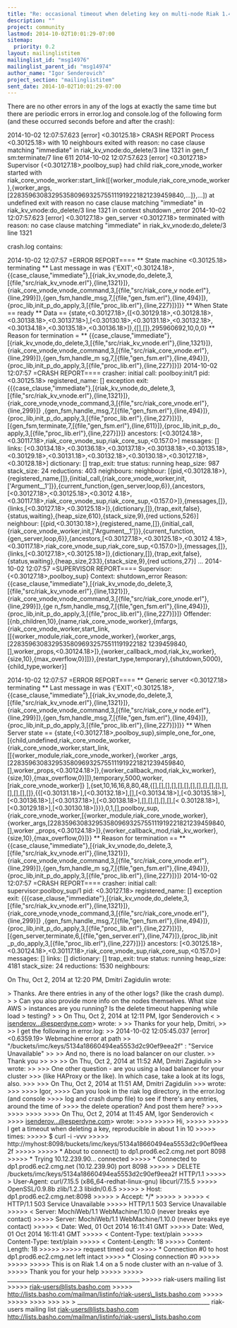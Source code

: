 ```yaml
---
title: "Re: occasional timeout when deleting key on multi-node Riak 1.4"
description: ""
project: community
lastmod: 2014-10-02T10:01:29-07:00
sitemap:
  priority: 0.2
layout: mailinglistitem
mailinglist_id: "msg14976"
mailinglist_parent_id: "msg14974"
author_name: "Igor Senderovich"
project_section: "mailinglistitem"
sent_date: 2014-10-02T10:01:29-07:00
---
```



There are no other errors in any of the logs at exactly the same time but
there are periodic errors in error.log and console.log of the following
form (and these occurred seconds before and after the crash):

2014-10-02 12:07:57.623 [error] &lt;0.30125.18&gt; CRASH REPORT Process
&lt;0.30125.18&gt; with 10 neighbours exited with reason: no case clause matching
"immediate" in riak\_kv\_vnode:do\_delete/3 line 1321 in gen\_f
sm:terminate/7 line 611
2014-10-02 12:07:57.623 [error] &lt;0.30127.18&gt; Supervisor
{&lt;0.30127.18&gt;,poolboy\_sup} had child riak\_core\_vnode\_worker started with
riak\_core\_vnode\_worker:start\_link([{worker\_module,riak\_core\_vnode\_worker
},{worker\_args,[228359630832953580969325755111919221821239459840,...]},...])
at undefined exit with reason no case clause matching "immediate" in
riak\_kv\_vnode:do\_delete/3 line 1321 in context shutdown
\_error
2014-10-02 12:07:57.623 [error] &lt;0.30127.18&gt; gen\_server &lt;0.30127.18&gt;
terminated with reason: no case clause matching "immediate" in
riak\_kv\_vnode:do\_delete/3 line 1321



crash.log contains:

2014-10-02 12:07:57 =ERROR REPORT====
\*\* State machine &lt;0.30125.18&gt; terminating
\*\* Last message in was
{'EXIT',&lt;0.30124.18&gt;,{{case\_clause,"immediate"},[{riak\_kv\_vnode,do\_delete,3,[{file,"src/riak\_kv\_vnode.erl"},{line,1321}]},{riak\_core\_vnode,vnode\_command,3,[{file,"src/riak\_core\_v
node.erl"},{line,299}]},{gen\_fsm,handle\_msg,7,[{file,"gen\_fsm.erl"},{line,494}]},{proc\_lib,init\_p\_do\_apply,3,[{file,"proc\_lib.erl"},{line,227}]}]}}
\*\* When State == ready
\*\* Data ==
{state,&lt;0.30127.18&gt;,{[&lt;0.30129.18&gt;,&lt;0.30128.18&gt;,&lt;0.30138.18&gt;,&lt;0.30137.18&gt;],[&lt;0.30130.18&gt;,&lt;0.30131.18&gt;,&lt;0.30132.18&gt;,&lt;0.30134.18&gt;,&lt;0.30135.18&gt;,&lt;0.30136.18&gt;]},{[],[]},295960692,10,0,0}
\*\* Reason for termination =
\*\*
{{case\_clause,"immediate"},[{riak\_kv\_vnode,do\_delete,3,[{file,"src/riak\_kv\_vnode.erl"},{line,1321}]},{riak\_core\_vnode,vnode\_command,3,[{file,"src/riak\_core\_vnode.erl"},{line,299}]},{gen\_fsm,handle\_m
sg,7,[{file,"gen\_fsm.erl"},{line,494}]},{proc\_lib,init\_p\_do\_apply,3,[{file,"proc\_lib.erl"},{line,227}]}]}
2014-10-02 12:07:57 =CRASH REPORT====
 crasher:
 initial call: poolboy:init/1
 pid: &lt;0.30125.18&gt;
 registered\_name: []
 exception exit:
{{{case\_clause,"immediate"},[{riak\_kv\_vnode,do\_delete,3,[{file,"src/riak\_kv\_vnode.erl"},{line,1321}]},{riak\_core\_vnode,vnode\_command,3,[{file,"src/riak\_core\_vnode.erl"},{line,299}]}
,{gen\_fsm,handle\_msg,7,[{file,"gen\_fsm.erl"},{line,494}]},{proc\_lib,init\_p\_do\_apply,3,[{file,"proc\_lib.erl"},{line,227}]}]},[{gen\_fsm,terminate,7,[{file,"gen\_fsm.erl"},{line,611}]},{proc\_lib,init\_p\_do\_
apply,3,[{file,"proc\_lib.erl"},{line,227}]}]}
 ancestors:
[&lt;0.30124.18&gt;,&lt;0.30117.18&gt;,riak\_core\_vnode\_sup,riak\_core\_sup,&lt;0.157.0&gt;]
 messages: []
 links:
[&lt;0.30134.18&gt;,&lt;0.30136.18&gt;,&lt;0.30137.18&gt;,&lt;0.30138.18&gt;,&lt;0.30135.18&gt;,&lt;0.30129.18&gt;,&lt;0.30131.18&gt;,&lt;0.30132.18&gt;,&lt;0.30130.18&gt;,&lt;0.30127.18&gt;,&lt;0.30128.18&gt;]
 dictionary: []
 trap\_exit: true
 status: running
 heap\_size: 987
 stack\_size: 24
 reductions: 403
 neighbours:
 neighbour:
[{pid,&lt;0.30128.18&gt;},{registered\_name,[]},{initial\_call,{riak\_core\_vnode\_worker,init,['Argument\_\_1']}},{current\_function,{gen\_server,loop,6}},{ancestors,[&lt;0.30127.18&gt;,&lt;0.30125.18&gt;,&lt;0.3012
4.18&gt;,&lt;0.30117.18&gt;,riak\_core\_vnode\_sup,riak\_core\_sup,&lt;0.157.0&gt;]},{messages,[]},{links,[&lt;0.30127.18&gt;,&lt;0.30125.18&gt;]},{dictionary,[]},{trap\_exit,false},{status,waiting},{heap\_size,610},{stack\_size,9},{red
uctions,526}]
 neighbour:
[{pid,&lt;0.30130.18&gt;},{registered\_name,[]},{initial\_call,{riak\_core\_vnode\_worker,init,['Argument\_\_1']}},{current\_function,{gen\_server,loop,6}},{ancestors,[&lt;0.30127.18&gt;,&lt;0.30125.18&gt;,&lt;0.3012
4.18&gt;,&lt;0.30117.18&gt;,riak\_core\_vnode\_sup,riak\_core\_sup,&lt;0.157.0&gt;]},{messages,[]},{links,[&lt;0.30127.18&gt;,&lt;0.30125.18&gt;]},{dictionary,[]},{trap\_exit,false},{status,waiting},{heap\_size,233},{stack\_size,9},{red
uctions,27}]
...
2014-10-02 12:07:57 =SUPERVISOR REPORT====
 Supervisor: {&lt;0.30127.18&gt;,poolboy\_sup}
 Context: shutdown\_error
 Reason:
{{case\_clause,"immediate"},[{riak\_kv\_vnode,do\_delete,3,[{file,"src/riak\_kv\_vnode.erl"},{line,1321}]},{riak\_core\_vnode,vnode\_command,3,[{file,"src/riak\_core\_vnode.erl"},{line,299}]},{ge
n\_fsm,handle\_msg,7,[{file,"gen\_fsm.erl"},{line,494}]},{proc\_lib,init\_p\_do\_apply,3,[{file,"proc\_lib.erl"},{line,227}]}]}
 Offender:
[{nb\_children,10},{name,riak\_core\_vnode\_worker},{mfargs,{riak\_core\_vnode\_worker,start\_link,[[{worker\_module,riak\_core\_vnode\_worker},{worker\_args,[22835963083295358096932575511191922182
1239459840,[],worker\_props,&lt;0.30124.18&gt;]},{worker\_callback\_mod,riak\_kv\_worker},{size,10},{max\_overflow,0}]]}},{restart\_type,temporary},{shutdown,5000},{child\_type,worker}]

2014-10-02 12:07:57 =ERROR REPORT====
\*\* Generic server &lt;0.30127.18&gt; terminating
\*\* Last message in was
{'EXIT',&lt;0.30125.18&gt;,{{case\_clause,"immediate"},[{riak\_kv\_vnode,do\_delete,3,[{file,"src/riak\_kv\_vnode.erl"},{line,1321}]},{riak\_core\_vnode,vnode\_command,3,[{file,"src/riak\_core\_v
node.erl"},{line,299}]},{gen\_fsm,handle\_msg,7,[{file,"gen\_fsm.erl"},{line,494}]},{proc\_lib,init\_p\_do\_apply,3,[{file,"proc\_lib.erl"},{line,227}]}]}}
\*\* When Server state ==
{state,{&lt;0.30127.18&gt;,poolboy\_sup},simple\_one\_for\_one,[{child,undefined,riak\_core\_vnode\_worker,{riak\_core\_vnode\_worker,start\_link,[[{worker\_module,riak\_core\_vnode\_worker},{worker
\_args,[228359630832953580969325755111919221821239459840,[],worker\_props,&lt;0.30124.18&gt;]},{worker\_callback\_mod,riak\_kv\_worker},{size,10},{max\_overflow,0}]]},temporary,5000,worker,[riak\_core\_vnode\_worker]}
],{set,10,16,16,8,80,48,{[],[],[],[],[],[],[],[],[],[],[],[],[],[],[],[]},{{[&lt;0.30131.18&gt;],[&lt;0.30132.18&gt;],[],[&lt;0.30134.18&gt;],[&lt;0.30135.18&gt;],[&lt;0.30136.18&gt;],[&lt;0.30137.18&gt;],[&lt;0.30138.18&gt;],[],[],[],[],[],[&lt;
0.30128.18&gt;],[&lt;0.30129.18&gt;],[&lt;0.30130.18&gt;]}}},0,1,[],poolboy\_sup,{riak\_core\_vnode\_worker,[{worker\_module,riak\_core\_vnode\_worker},{worker\_args,[228359630832953580969325755111919221821239459840,[],worker
\_props,&lt;0.30124.18&gt;]},{worker\_callback\_mod,riak\_kv\_worker},{size,10},{max\_overflow,0}]}}
\*\* Reason for termination ==
\*\*
{{case\_clause,"immediate"},[{riak\_kv\_vnode,do\_delete,3,[{file,"src/riak\_kv\_vnode.erl"},{line,1321}]},{riak\_core\_vnode,vnode\_command,3,[{file,"src/riak\_core\_vnode.erl"},{line,299}]},{gen\_fsm,handle\_m
sg,7,[{file,"gen\_fsm.erl"},{line,494}]},{proc\_lib,init\_p\_do\_apply,3,[{file,"proc\_lib.erl"},{line,227}]}]}
2014-10-02 12:07:57 =CRASH REPORT====
 crasher:
 initial call: supervisor:poolboy\_sup/1
 pid: &lt;0.30127.18&gt;
 registered\_name: []
 exception exit:
{{{case\_clause,"immediate"},[{riak\_kv\_vnode,do\_delete,3,[{file,"src/riak\_kv\_vnode.erl"},{line,1321}]},{riak\_core\_vnode,vnode\_command,3,[{file,"src/riak\_core\_vnode.erl"},{line,299}]}
,{gen\_fsm,handle\_msg,7,[{file,"gen\_fsm.erl"},{line,494}]},{proc\_lib,init\_p\_do\_apply,3,[{file,"proc\_lib.erl"},{line,227}]}]},[{gen\_server,terminate,6,[{file,"gen\_server.erl"},{line,747}]},{proc\_lib,init
\_p\_do\_apply,3,[{file,"proc\_lib.erl"},{line,227}]}]}
 ancestors:
[&lt;0.30125.18&gt;,&lt;0.30124.18&gt;,&lt;0.30117.18&gt;,riak\_core\_vnode\_sup,riak\_core\_sup,&lt;0.157.0&gt;]
 messages: []
 links: []
 dictionary: []
 trap\_exit: true
 status: running
 heap\_size: 4181
 stack\_size: 24
 reductions: 1530
 neighbours:


On Thu, Oct 2, 2014 at 12:20 PM, Dmitri Zagidulin 
wrote:

&gt; Thanks. Are there entries in any of the other logs? (like the crash dump).
&gt;
&gt; Can you also provide more info on the nodes themselves. What size AWS
&gt; instances are you running? Is the delete timeout happening while load
&gt; testing?
&gt;
&gt; On Thu, Oct 2, 2014 at 12:11 PM, Igor Senderovich &lt;
&gt; isenderov...@esperdyne.com&gt; wrote:
&gt;
&gt;&gt; Thanks for your help, Dmitri,
&gt;&gt;
&gt;&gt; I get the following in error.log:
&gt;&gt; 2014-10-02 12:05:45.037 [error] &lt;0.6359.19&gt; Webmachine error at path
&gt;&gt; "/buckets/imc/keys/5134a18660494ea5553d2c90ef9eea2f" : "Service Unavailable"
&gt;&gt;
&gt;&gt; And no, there is no load balancer on our cluster.
&gt;&gt; Thank you
&gt;&gt;
&gt;&gt;
&gt;&gt; On Thu, Oct 2, 2014 at 11:52 AM, Dmitri Zagidulin 
&gt;&gt; wrote:
&gt;&gt;
&gt;&gt;&gt; One other question - are you using a load balancer for your cluster
&gt;&gt;&gt; (like HAProxy or the like). In which case, take a look at its logs, also.
&gt;&gt;&gt;
&gt;&gt;&gt; On Thu, Oct 2, 2014 at 11:51 AM, Dmitri Zagidulin 
&gt;&gt;&gt; wrote:
&gt;&gt;&gt;
&gt;&gt;&gt;&gt; Igor,
&gt;&gt;&gt;&gt; Can you look in the riak log directory, in the error.log (and console
&gt;&gt;&gt;&gt; log and crash dump file) to see if there's any entries, around the time of
&gt;&gt;&gt;&gt; the delete operation? And post them here?
&gt;&gt;&gt;&gt;
&gt;&gt;&gt;&gt;
&gt;&gt;&gt;&gt;
&gt;&gt;&gt;&gt; On Thu, Oct 2, 2014 at 11:45 AM, Igor Senderovich &lt;
&gt;&gt;&gt;&gt; isenderov...@esperdyne.com&gt; wrote:
&gt;&gt;&gt;&gt;
&gt;&gt;&gt;&gt;&gt; Hi,
&gt;&gt;&gt;&gt;&gt;
&gt;&gt;&gt;&gt;&gt; I get a timeout when deleting a key, reproducible in about 1 in 10
&gt;&gt;&gt;&gt;&gt; times:
&gt;&gt;&gt;&gt;&gt; $ curl -i -vvv
&gt;&gt;&gt;&gt;&gt; http://myhost:8098/buckets/imc/keys/5134a18660494ea5553d2c90ef9eea2f
&gt;&gt;&gt;&gt;&gt;
&gt;&gt;&gt;&gt;&gt; \* About to connect() to dp1.prod6.ec2.cmg.net port 8098
&gt;&gt;&gt;&gt;&gt; \* Trying 10.12.239.90... connected
&gt;&gt;&gt;&gt;&gt; \* Connected to dp1.prod6.ec2.cmg.net (10.12.239.90) port 8098
&gt;&gt;&gt;&gt;&gt; &gt; DELETE /buckets/imc/keys/5134a18660494ea5553d2c90ef9eea2f HTTP/1.1
&gt;&gt;&gt;&gt;&gt; &gt; User-Agent: curl/7.15.5 (x86\_64-redhat-linux-gnu) libcurl/7.15.5
&gt;&gt;&gt;&gt;&gt; OpenSSL/0.9.8b zlib/1.2.3 libidn/0.6.5
&gt;&gt;&gt;&gt;&gt; &gt; Host: dp1.prod6.ec2.cmg.net:8098
&gt;&gt;&gt;&gt;&gt; &gt; Accept: \*/\*
&gt;&gt;&gt;&gt;&gt; &gt;
&gt;&gt;&gt;&gt;&gt; &lt; HTTP/1.1 503 Service Unavailable
&gt;&gt;&gt;&gt;&gt; HTTP/1.1 503 Service Unavailable
&gt;&gt;&gt;&gt;&gt; &lt; Server: MochiWeb/1.1 WebMachine/1.10.0 (never breaks eye contact)
&gt;&gt;&gt;&gt;&gt; Server: MochiWeb/1.1 WebMachine/1.10.0 (never breaks eye contact)
&gt;&gt;&gt;&gt;&gt; &lt; Date: Wed, 01 Oct 2014 16:11:41 GMT
&gt;&gt;&gt;&gt;&gt; Date: Wed, 01 Oct 2014 16:11:41 GMT
&gt;&gt;&gt;&gt;&gt; &lt; Content-Type: text/plain
&gt;&gt;&gt;&gt;&gt; Content-Type: text/plain
&gt;&gt;&gt;&gt;&gt; &lt; Content-Length: 18
&gt;&gt;&gt;&gt;&gt; Content-Length: 18
&gt;&gt;&gt;&gt;&gt;
&gt;&gt;&gt;&gt;&gt; request timed out
&gt;&gt;&gt;&gt;&gt; \* Connection #0 to host dp1.prod6.ec2.cmg.net left intact
&gt;&gt;&gt;&gt;&gt; \* Closing connection #0
&gt;&gt;&gt;&gt;&gt;
&gt;&gt;&gt;&gt;&gt;
&gt;&gt;&gt;&gt;&gt; This is on Riak 1.4 on a 5 node cluster with an n-value of 3.
&gt;&gt;&gt;&gt;&gt; Thank you for your help
&gt;&gt;&gt;&gt;&gt;
&gt;&gt;&gt;&gt;&gt; \_\_\_\_\_\_\_\_\_\_\_\_\_\_\_\_\_\_\_\_\_\_\_\_\_\_\_\_\_\_\_\_\_\_\_\_\_\_\_\_\_\_\_\_\_\_\_
&gt;&gt;&gt;&gt;&gt; riak-users mailing list
&gt;&gt;&gt;&gt;&gt; riak-users@lists.basho.com
&gt;&gt;&gt;&gt;&gt; http://lists.basho.com/mailman/listinfo/riak-users\_lists.basho.com
&gt;&gt;&gt;&gt;&gt;
&gt;&gt;&gt;&gt;&gt;
&gt;&gt;&gt;&gt;
&gt;&gt;&gt;
&gt;&gt;
&gt;
\_\_\_\_\_\_\_\_\_\_\_\_\_\_\_\_\_\_\_\_\_\_\_\_\_\_\_\_\_\_\_\_\_\_\_\_\_\_\_\_\_\_\_\_\_\_\_
riak-users mailing list
riak-users@lists.basho.com
http://lists.basho.com/mailman/listinfo/riak-users\_lists.basho.com

